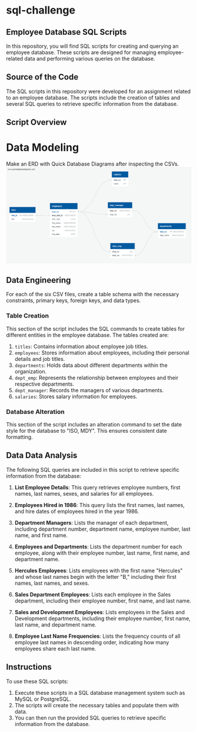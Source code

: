 # sql-challenge


## Employee Database SQL Scripts

In this repository, you will find SQL scripts for creating and querying an employee database. These scripts are designed for managing employee-related data and performing various queries on the database.

## Source of the Code

The SQL scripts in this repository were developed for an assignment related to an employee database. The scripts include the creation of tables and several SQL queries to retrieve specific information from the database.

## Script Overview

# Data Modeling
Make an ERD with Quick Database Diagrams after inspecting the CSVs.
![sql-challenge](./QuickDBD-Employee_ERD.png)

## Data Engineering
For each of the six CSV files, create a table schema with the necessary constraints, primary keys, foreign keys, and data types. 

### Table Creation

This section of the script includes the SQL commands to create tables for different entities in the employee database. The tables created are:

1. `titles`: Contains information about employee job titles.
2. `employees`: Stores information about employees, including their personal details and job titles.
3. `departments`: Holds data about different departments within the organization.
4. `dept_emp`: Represents the relationship between employees and their respective departments.
5. `dept_manager`: Records the managers of various departments.
6. `salaries`: Stores salary information for employees.

### Database Alteration

This section of the script includes an alteration command to set the date style for the database to "ISO, MDY". This ensures consistent date formatting.

## Data Data Analysis

The following SQL queries are included in this script to retrieve specific information from the database:

1. **List Employee Details**: This query retrieves employee numbers, first names, last names, sexes, and salaries for all employees.

2. **Employees Hired in 1986**: This query lists the first names, last names, and hire dates of employees hired in the year 1986.

3. **Department Managers**: Lists the manager of each department, including department number, department name, employee number, last name, and first name.

4. **Employees and Departments**: Lists the department number for each employee, along with their employee number, last name, first name, and department name.

5. **Hercules Employees**: Lists employees with the first name "Hercules" and whose last names begin with the letter "B," including their first names, last names, and sexes.

6. **Sales Department Employees**: Lists each employee in the Sales department, including their employee number, first name, and last name.

7. **Sales and Development Employees**: Lists employees in the Sales and Development departments, including their employee number, first name, last name, and department name.

8. **Employee Last Name Frequencies**: Lists the frequency counts of all employee last names in descending order, indicating how many employees share each last name.

## Instructions

To use these SQL scripts:

1. Execute these scripts in a SQL database management system such as MySQL or PostgreSQL.
2. The scripts will create the necessary tables and populate them with data.
3. You can then run the provided SQL queries to retrieve specific information from the database.

